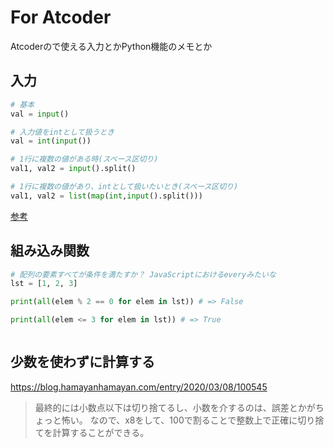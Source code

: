 # For Atcoder
Atcoderので使える入力とかPython機能のメモとか

## 入力

```py
# 基本
val = input()

# 入力値をintとして扱うとき
val = int(input())

# 1行に複数の値がある時(スペース区切り)
val1, val2 = input().split()

# 1行に複数の値があり、intとして扱いたいとき(スペース区切り)
val1, val2 = list(map(int,input().split()))
```

[参考](https://qiita.com/all/items/1f519aff0cdc3cf16284)


## 組み込み関数

```py
# 配列の要素すべてが条件を満たすか？ JavaScriptにおけるeveryみたいな
lst = [1, 2, 3]

print(all(elem % 2 == 0 for elem in lst)) # => False

print(all(elem <= 3 for elem in lst)) # => True



```

## 少数を使わずに計算する
https://blog.hamayanhamayan.com/entry/2020/03/08/100545
> 最終的には小数点以下は切り捨てるし、小数を介するのは、誤差とかがちょっと怖い。
なので、x8をして、100で割ることで整数上で正確に切り捨てを計算することができる。